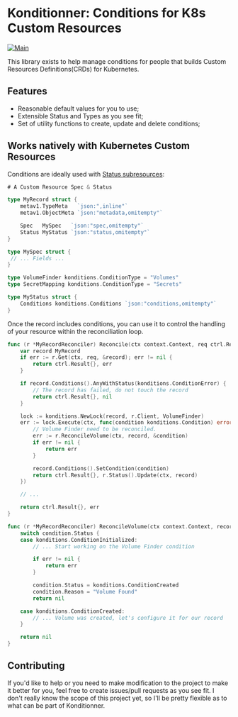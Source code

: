 # Konditionner: Conditions for K8s Custom Resources
[![Main](https://github.com/pier-oliviert/konditionner/actions/workflows/main.yaml/badge.svg)](https://github.com/pier-oliviert/konditionner/actions/workflows/main.yaml)

This library exists to help manage conditions for people that builds Custom Resources Definitions(CRDs) for Kubernetes.

## Features

- Reasonable default values for you to use;
- Extensible Status and Types as you see fit;
- Set of utility functions to create, update and delete conditions;

## Works natively with Kubernetes Custom Resources

Conditions are ideally used with [Status subresources](https://kubernetes.io/docs/tasks/extend-kubernetes/custom-resources/custom-resource-definitions/#subresources):

```go
# A Custom Resource Spec & Status

type MyRecord struct {
	metav1.TypeMeta   `json:",inline"`
	metav1.ObjectMeta `json:"metadata,omitempty"`

	Spec   MySpec   `json:"spec,omitempty"`
	Status MyStatus `json:"status,omitempty"`
}

type MySpec struct {
 // ... Fields ...
}

type VolumeFinder konditions.ConditionType = "Volumes"
type SecretMapping konditions.ConditionType = "Secrets"

type MyStatus struct {
    Conditions konditions.Conditions `json:"conditions,omitempty"`
}

```

Once the record includes conditions, you can use it to control the handling of your resource within the reconciliation loop.

```go
func (r *MyRecordReconciler) Reconcile(ctx context.Context, req ctrl.Request) (ctrl.Result, error) {
    var record MyRecord
    if err := r.Get(ctx, req, &record); err != nil {
        return ctrl.Result{}, err
    }

    if record.Conditions().AnyWithStatus(konditions.ConditionError) {
        // The record has failed, do not touch the record
        return ctrl.Result{}, nil
    }

    lock := konditions.NewLock(record, r.Client, VolumeFinder)
    err := lock.Execute(ctx, func(condition konditions.Condition) error {
        // Volume Finder need to be reconciled.
        err := r.ReconcileVolume(ctx, record, &condition)
        if err != nil {
            return err
        }

        record.Conditions().SetCondition(condition)
        return ctrl.Result{}, r.Status().Update(ctx, record)
    })

    // ...

    return ctrl.Result{}, err
}

func (r *MyRecordReconciler) ReconcileVolume(ctx context.Context, record *MyRecord, condition *konditions.Condition) error {
    switch condition.Status {
    case konditions.ConditionInitialized:
        // ... Start working on the Volume Finder condition

        if err != nil {
            return err
        }

        condition.Status = konditions.ConditionCreated
        condition.Reason = "Volume Found"
        return nil

    case konditions.ConditionCreated:
        // ... Volume was created, let's configure it for our record
    }

    return nil
}

```



## Contributing

If you'd like to help or you need to make modification to the project to make it better for you, feel free to create issues/pull requests as you see fit. I don't really know the scope of this project yet, so I'll be pretty flexible as to what can be part of Konditionner.
